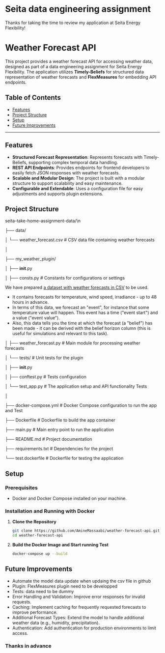 # Seita data engineering assignment

Thanks for taking the time to review my application at Seita Energy Flexibility!

# Weather Forecast API

This project provides a weather forecast API for accessing weather data, designed as part of a data engineering assignment for Seita Energy Flexibility. The application utilizes **Timely-Beliefs** for structured data representation of weather forecasts and **FlexMeasures** for embedding API endpoints.

## Table of Contents
- [Features](#features)
- [Project Structure](#project-structure)
- [Setup](#setup)
- [Future Improvements](#future-improvements)

---


## Features

- **Structured Forecast Representation**: Represents forecasts with Timely-Beliefs, supporting complex temporal data handling.
- **REST API Endpoints**: Provides endpoints for frontend developers to easily fetch JSON responses with weather forecasts.
- **Scalable and Modular Design**: The project is built with a modular structure to support scalability and easy maintenance.
- **Configurable and Extendable**: Uses a configuration file for easy adjustments and supports plugin extensions.

## Project Structure



seita-take-home-assignment-data/\n

├── data/           

│   └── weather_forecast.csv    # CSV data file containing weather forecasts

│

├── my_weather_plugin/          

│   ├── __init__.py

│   ├── consts.py                # Constants for configurations or settings

We have prepared [a dataset with weather forecasts in CSV](weather.csv) to be used.
- It contains forecasts for temperature, wind speed, irradiance - up to 48 hours in advance.
- In terms of this data, we forecast an "event", for instance that some temperature value will happen. This event has a time ("event start") and a value ("event value").
- Also, this data tells you the time at which the forecast (a "belief") has been made - it can be derived with the belief horizon column (this is useful for simulations and relevant to this task).

│   ├── weather_forecast.py      # Main module for processing weather forecasts

│   └── tests/                   # Unit tests for the plugin

│       ├── __init__.py

│       ├── conftest.py          # Tests configuration

│       └── test_app.py          # The application setup and API functionality Tests

│

├── docker-compose.yml           # Docker Compose configuration to run the app and Test

├── Dockerfile                   # Dockerfile to build the app container

├── main.py                      # Main entry point to run the application

├── README.md                    # Project documentation

├── requirements.txt             # Dependencies for the project

└── test.dockerfile              # Dockerfile for testing the application

## Setup

### Prerequisites

- Docker and Docker Compose installed on your machine.

### Installation and Running with Docker

1. **Clone the Repository**
   ```bash
   git clone https://github.com/AmineMassaabi/weather-forecast-api.git
   cd weather-forecast-api
   ```
2. **Build the Docker Image and Start running Test**
   ```bash
   docker-compose up --build
   ```

## Future Improvements
- Automate the model data update when updaing the csv file in github
- Plugin: FlexMeasures plugin need to be developped 
- Tests: data need to be dummy
- Error Handling and Validation: Improve error responses for invalid requests.
- Caching: Implement caching for frequently requested forecasts to improve performance.
- Additional Forecast Types: Extend the model to handle additional weather data (e.g., humidity, precipitation).
- Authentication: Add authentication for production environments to limit access.

### Thanks in advance 
